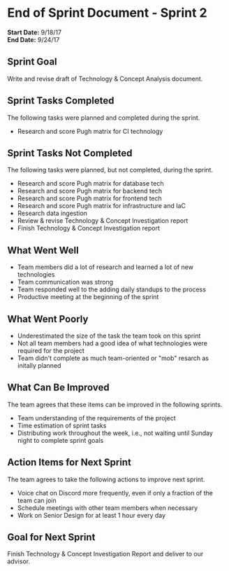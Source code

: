 # End of Sprint Document - Sprint 2

**Start Date:** 9/18/17  
**End Date:** 9/24/17

## Sprint Goal

Write and revise draft of Technology & Concept Analysis document.

## Sprint Tasks Completed

The following tasks were planned and completed during the sprint.

* Research and score Pugh matrix for CI technology

## Sprint Tasks Not Completed

The following tasks were planned, but not completed, during the sprint.

* Research and score Pugh matrix for database tech
* Research and score Pugh matrix for backend tech
* Research and score Pugh matrix for frontend tech
* Research and score Pugh matrix for infrastructure and IaC
* Research data ingestion
* Review & revise Technology & Concept Investigation report
* Finish Technology & Concept Investigation report

## What Went Well

* Team members did a lot of research and learned a lot of new technologies
* Team communication was strong
* Team responded well to the adding daily standups to the process
* Productive meeting at the beginning of the sprint

## What Went Poorly

* Underestimated the size of the task the team took on this sprint
* Not all team members had a good idea of what technologies were required for the project
* Team didn't complete as much team-oriented or "mob" resarch as initally planned

## What Can Be Improved

The team agrees that these items can be improved in the following sprints.

* Team understanding of the requirements of the project
* Time estimation of sprint tasks
* Distributing work throughout the week, i.e., not waiting until Sunday night to complete sprint goals

## Action Items for Next Sprint

The team agrees to take the following actions to improve next sprint.

* Voice chat on Discord more frequently, even if only a fraction of the team can join
* Schedule meetings with other team members when necessary
* Work on Senior Design for at least 1 hour every day

## Goal for Next Sprint

Finish Technology & Concept Investigation Report and deliver to our advisor.